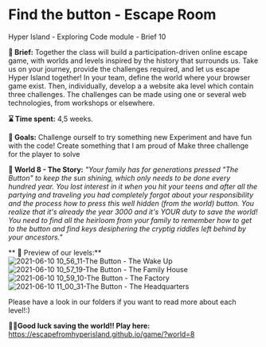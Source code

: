 # Find the button - Escape Room

Hyper Island - Exploring Code module - Brief 10

**📜 Brief:**
Together the class will build a participation-driven online escape game, with worlds and levels inspired by the history that surrounds us. Take us on your journey, provide the challenges required, and let us escape Hyper Island together!
In your team, define the world where your browser game exist. Then, individually, develop a a website aka level which contain three challenges. The challenges can be made using one or several web technologies, from workshops or elsewhere.

**⌛ Time spent:**
4,5 weeks.

**🏁 Goals:**
    Challenge ourself to try something new
    Experiment and have fun with the code!
    Create something that I am proud of
    Make three challenge for the player to solve

**📔 World 8 - The Story:**
_"Your family has for generations pressed "The Button" to keep the sun shining, which only needs to be done every hundred year. You lost interest in it when you hit your teens and after all the partying and traveling you had completely forgot about your responsibility and the process how to press this well hidden (from the world) button.
You realize that it's already the year 3000 and it's YOUR duty to save the world! You need to find all the heirloom from your family to remember how to get to the button and find keys desiphering the cryptig riddles left behind by your ancestors."_


** 👀 Preview of our levels:**
![2021-06-10 10_56_11-The Button - The Wake Up](https://user-images.githubusercontent.com/39659763/121497087-5c63d780-c9db-11eb-904d-a110683f3b7d.png)
![2021-06-10 10_57_19-The Button - The Family House](https://user-images.githubusercontent.com/39659763/121497097-608ff500-c9db-11eb-906e-2040d672245f.png)
![2021-06-10 10_59_10-The Button - The Factory](https://user-images.githubusercontent.com/39659763/121497106-62f24f00-c9db-11eb-98c3-abcf219ecd52.png)
![2021-06-10 11_00_31-The Button - The Headquarters](https://user-images.githubusercontent.com/39659763/121497112-64bc1280-c9db-11eb-8820-b6fd9424cf41.png)

Please have a look in our folders if you want to read more about each level!:)

**🦸‍♀️Good luck saving the world!! Play here:**
https://escapefromhyperisland.github.io/game/?world=8
